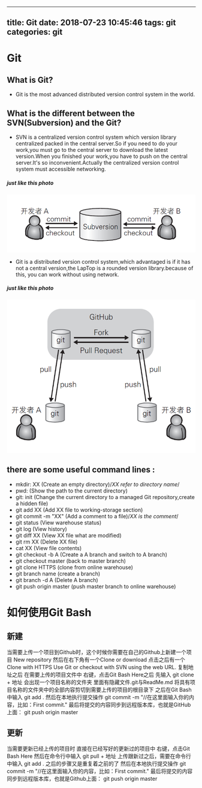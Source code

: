 
---
title: Git
date: 2018-07-23 10:45:46
tags: git
categories: git
---

# Git
## What is Git?
* Git is the most advanced distributed version control system in the world.
<!--more-->
## What is the different between the SVN(Subversion) and the Git?
* SVN is a centralized version control system which version library  centralized packed in the central server.So if you need to do your work,you must go to the central server to download the latest version.When you finished your work,you have to push on the central server.It's so inconvenient.Actually the centralized version control system must accessible networking.
##### just like this photo

![](https://github.com/kentanvictor/STUDY/blob/Image/old_image/subversion.png?raw=true)

* Git is a distributed version control system,which advantaged is if it has not a central version,the LapTop is a rounded version library.because of this, you can work without using network.
##### just like this photo

![](https://github.com/kentanvictor/STUDY/blob/Image/old_image/git.png?raw=true)

## there are some useful command lines :
* mkdir: XX (Create an empty directory)/*XX refer to directory name*/
* pwd: (Show the path to the current directory)
* git: init (Change the current directory to a managed  Git repository,create a hidden file)
* git add XX (Add  XX file to working-storage section)
* git commit -m "XX" (Add a comment to a file)/*XX is the comment*/
* git status (View warehouse status)
* git log (View history)
* git diff XX (View XX file what are modified)
* git rm XX (Delete XX file)
* cat XX (View file contents)
* git checkout -b A  (Create a A branch and switch to A branch)
* git checkout master (back to master branch)
* git clone HTTPS (clone from online warehouse)
* git branch name (create a branch)
* git branch -d A (Delete A branch)
* git push origin master (push master branch to online warehouse)
# 如何使用Git Bash
## 新建
当需要上传一个项目到Github时，这个时候你需要在自己的Github上新建一个项目
New repository
然后在右下角有一个Clone or download
点击之后有一个Clone with HTTPS
Use Git or checkout with SVN using the web URL.
复制地址之后
在需要上传的项目文件中
右键，点击Git Bash Here之后
先输入 git clone + 地址
会出现一个项目名称的文件夹
里面有隐藏文件.git与ReadMe.md
将具有项目名称的文件夹中的全部内容剪切到需要上传的项目的根目录下
之后在Git Bash中输入
git add .
然后在本地执行提交操作
git commit -m "//在这里面输入你的内容，比如：First commit."
最后将提交的内容同步到远程版本库，也就是GitHub上面：
git push origin master
## 更新
当需要更新已经上传的项目时
直接在已经写好的更新过的项目中
右键，点击Git Bash Here
然后在命令行中输入
git pull + 地址
上传跟新过之后，需要在命令行中输入
git add .
之后的步骤又是重复着之前的了
然后在本地执行提交操作
git commit -m "//在这里面输入你的内容，比如：First commit."
最后将提交的内容同步到远程版本库，也就是Github上面：
git push origin master
